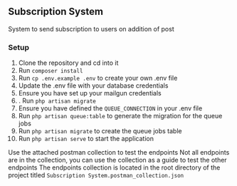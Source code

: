 ## Subscription System
System to send subscription to users on addition of post

### Setup
1. Clone the repository and cd into it
2. Run `composer install`
3. Run `cp .env.example .env` to create your own .env file
4. Update the .env file with your database credentials
5. Ensure you have set up your mailgun credentials 
6. . Run `php artisan migrate`
7. Ensure you have defined the `QUEUE_CONNECTION` in your .env file
8. Run `php artisan queue:table` to generate the migration for the queue jobs
9. Run `php artisan migrate` to create the queue jobs table
10. Run `php artisan serve` to start the application

Use the attached postman collection to test the endpoints
Not all endpoints are in the collection, you can use the collection as a guide to test the other endpoints
The endpoints collection is located in the root directory of the project titled `Subscription System.postman_collection.json`


